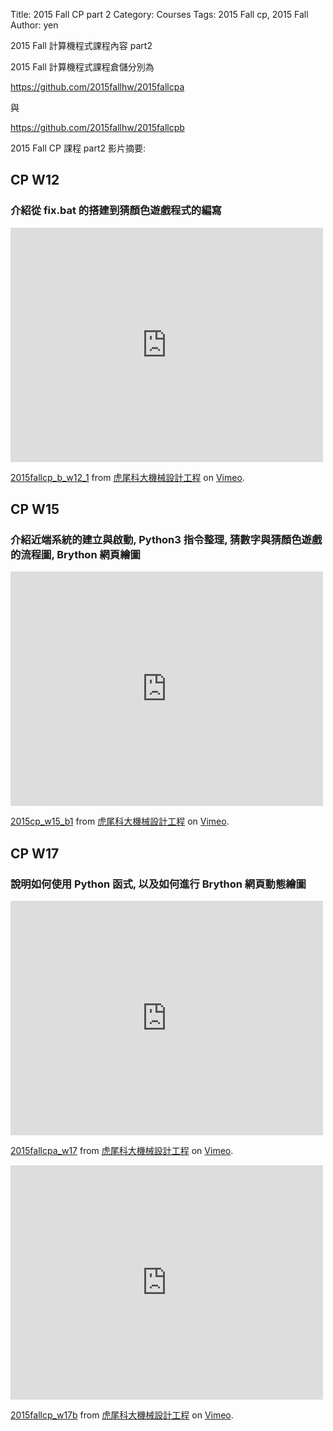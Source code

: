 Title: 2015 Fall CP part 2
Category: Courses
Tags: 2015 Fall cp, 2015 Fall
Author: yen

2015 Fall 計算機程式課程內容 part2

2015 Fall 計算機程式課程倉儲分別為

<https://github.com/2015fallhw/2015fallcpa>

與

<https://github.com/2015fallhw/2015fallcpb>

2015 Fall CP 課程 part2 影片摘要:

## CP W12

### 介紹從 fix.bat 的搭建到猜顏色遊戲程式的編寫

<iframe src="https://player.vimeo.com/video/147818514" width="500" height="375" frameborder="0" webkitallowfullscreen mozallowfullscreen allowfullscreen></iframe> <p><a href="https://vimeo.com/147818514">2015fallcp_b_w12_1</a> from <a href="https://vimeo.com/user24079973">虎尾科大機械設計工程</a> on <a href="https://vimeo.com">Vimeo</a>.</p>

<!-- PELICAN_END_SUMMARY -->

## CP W15

### 介紹近端系統的建立與啟動, Python3 指令整理, 猜數字與猜顏色遊戲的流程圖, Brython 網頁繪圖

<iframe src="https://player.vimeo.com/video/150000693" width="500" height="375" frameborder="0" webkitallowfullscreen mozallowfullscreen allowfullscreen></iframe> <p><a href="https://vimeo.com/150000693">2015cp_w15_b1</a> from <a href="https://vimeo.com/user24079973">虎尾科大機械設計工程</a> on <a href="https://vimeo.com">Vimeo</a>.</p>

## CP W17

### 說明如何使用 Python 函式, 以及如何進行 Brython 網頁動態繪圖

<iframe src="https://player.vimeo.com/video/151096089" width="500" height="375" frameborder="0" webkitallowfullscreen mozallowfullscreen allowfullscreen></iframe> <p><a href="https://vimeo.com/151096089">2015fallcpa_w17</a> from <a href="https://vimeo.com/user24079973">虎尾科大機械設計工程</a> on <a href="https://vimeo.com">Vimeo</a>.</p>

<iframe src="https://player.vimeo.com/video/151109576" width="500" height="375" frameborder="0" webkitallowfullscreen mozallowfullscreen allowfullscreen></iframe> <p><a href="https://vimeo.com/151109576">2015fallcp_w17b</a> from <a href="https://vimeo.com/user24079973">虎尾科大機械設計工程</a> on <a href="https://vimeo.com">Vimeo</a>.</p>